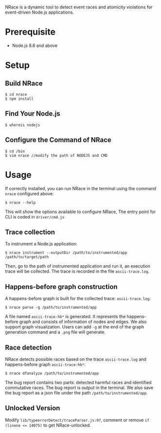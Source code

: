 NRace is a dynamic tool to detect event races and atomicity violations for event-driven Node.js applications.   

# Prerequisite
- Node.js 8.6 and above 

# Setup

## Build NRace
```
$ cd nrace
$ npm install
```

## Find Your Node.js  
```
$ whereis nodejs
```  

## Configure the Command of NRace
```
$ cd /bin
$ vim nrace	//modify the path of NODEJS and CMD
```
# Usage
If correctly installed, you can run NRace in the terminal using the
command `nrace` configured above:
```
$ nrace --help
```

This will show the options available to configure NRace, The entry
point for CLI is coded in `driver/cmd.js`

## Trace collection
To instrument a Node.js application:
```
$ nrace instrument --outputDir /path/to/instrumented/app /path/to/target/path
```
Then, go to the path of instrumented application and run it, an
execution trace will be collected. The trace is recorded in the file `ascii-trace.log`.
## Happens-before graph construction
A happens-before graph is built for the collected trace:
`ascii-trace.log`:
```
$ nrace parse -g /path/to/instrumented/app
```
A file named `ascii-trace-hb*` is generated. It represents the
happens-before graph and consists of information of nodes and edges.
We also support graph visualization. Users can add `-g` at the end of
the graph generation command and a `.png` file will generate.
## Race detection
NRace detects possible races based on the trace `ascii-trace.log` and
happens-before graph `ascii-trace-hb*`:
```
$ nrace dfanalyze /path/to/instrumented/app
```
The bug report contains two parts: detected harmful races and
identified commutative races. The bug report is output in the
terminal. We also save the bug report as a json file under the path `/path/to/instrumented/app`.

## Unlocked Version

Modify `lib/typeerrorDetect/traceParser.js:97`, comment or remove `if (lineno <= 14075)` to get NRace-unlocked.